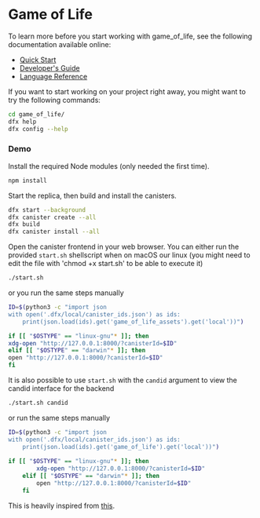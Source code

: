 # Game of Life


To learn more before you start working with game_of_life, see the following documentation available online:

- [Quick Start](https://sdk.dfinity.org/developers-guide/quickstart.html)
- [Developer's Guide](https://sdk.dfinity.org/developers-guide)
- [Language Reference](https://sdk.dfinity.org/language-guide)

If you want to start working on your project right away, you might want to try the following commands:

```bash
cd game_of_life/
dfx help
dfx config --help
```

### Demo

Install the required Node modules (only needed the first time).

```bash
npm install
```

Start the replica, then build and install the canisters.

```bash
dfx start --background
dfx canister create --all
dfx build
dfx canister install --all
```

Open the canister frontend in your web browser.
You can either run the provided `start.sh` shellscript when on macOS our linux
(you might need to edit the file with 'chmod +x start.sh' to be able to execute it)

```bash
./start.sh
```
or you run the same steps manually

```bash
ID=$(python3 -c "import json
with open('.dfx/local/canister_ids.json') as ids:
    print(json.load(ids).get('game_of_life_assets').get('local'))")

if [[ "$OSTYPE" == "linux-gnu"* ]]; then
xdg-open "http://127.0.0.1:8000/?canisterId=$ID"
elif [[ "$OSTYPE" == "darwin"* ]]; then
open "http://127.0.0.1:8000/?canisterId=$ID"
fi
```
It is also possible to use `start.sh` with the  `candid` argument to view the candid interface for the backend

```bash
./start.sh candid
```

or run the same steps manually

```bash
ID=$(python3 -c "import json
with open('.dfx/local/canister_ids.json') as ids:
    print(json.load(ids).get('game_of_life').get('local'))")
    
if [[ "$OSTYPE" == "linux-gnu"* ]]; then
        xdg-open "http://127.0.0.1:8000/?canisterId=$ID"
    elif [[ "$OSTYPE" == "darwin"* ]]; then
        open "http://127.0.0.1:8000/?canisterId=$ID"
    fi
```



This is heavily inspired from [this](https://rustwasm.github.io/docs/book/game-of-life/implementing.html).